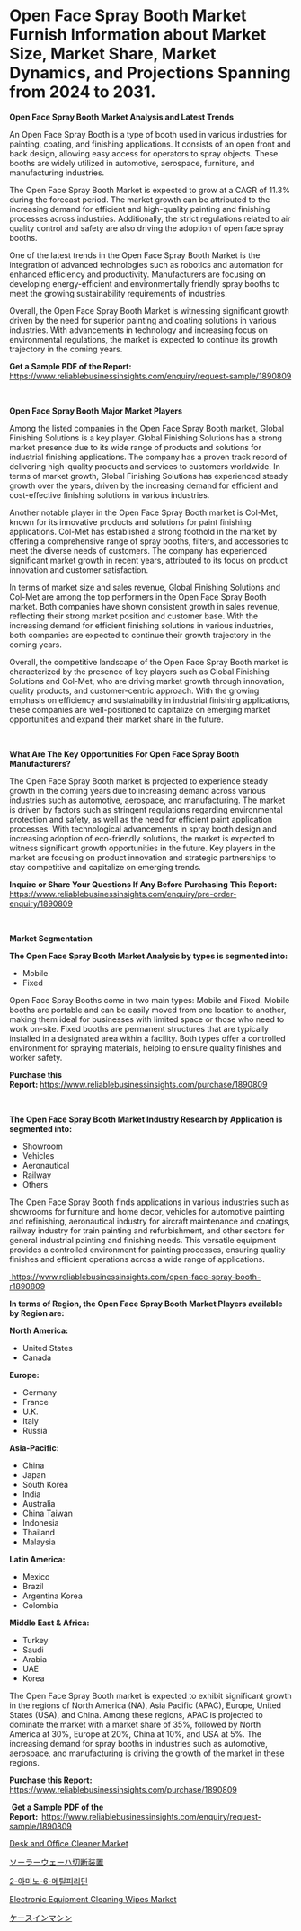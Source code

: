 <p><h1>Open Face Spray Booth Market Furnish Information about Market Size, Market Share, Market Dynamics, and Projections Spanning from 2024 to 2031.</h1></p><p><strong>Open Face Spray Booth Market Analysis and Latest Trends</strong></p>
<p><p>An Open Face Spray Booth is a type of booth used in various industries for painting, coating, and finishing applications. It consists of an open front and back design, allowing easy access for operators to spray objects. These booths are widely utilized in automotive, aerospace, furniture, and manufacturing industries.</p><p>The Open Face Spray Booth Market is expected to grow at a CAGR of 11.3% during the forecast period. The market growth can be attributed to the increasing demand for efficient and high-quality painting and finishing processes across industries. Additionally, the strict regulations related to air quality control and safety are also driving the adoption of open face spray booths.</p><p>One of the latest trends in the Open Face Spray Booth Market is the integration of advanced technologies such as robotics and automation for enhanced efficiency and productivity. Manufacturers are focusing on developing energy-efficient and environmentally friendly spray booths to meet the growing sustainability requirements of industries.</p><p>Overall, the Open Face Spray Booth Market is witnessing significant growth driven by the need for superior painting and coating solutions in various industries. With advancements in technology and increasing focus on environmental regulations, the market is expected to continue its growth trajectory in the coming years.</p></p>
<p><strong>Get a Sample PDF of the Report:&nbsp;</strong> <a href="https://www.reliablebusinessinsights.com/enquiry/request-sample/1890809">https://www.reliablebusinessinsights.com/enquiry/request-sample/1890809</a></p>
<p>&nbsp;</p>
<p><strong>Open Face Spray Booth Major Market Players</strong></p>
<p><p>Among the listed companies in the Open Face Spray Booth market, Global Finishing Solutions is a key player. Global Finishing Solutions has a strong market presence due to its wide range of products and solutions for industrial finishing applications. The company has a proven track record of delivering high-quality products and services to customers worldwide. In terms of market growth, Global Finishing Solutions has experienced steady growth over the years, driven by the increasing demand for efficient and cost-effective finishing solutions in various industries.</p><p>Another notable player in the Open Face Spray Booth market is Col-Met, known for its innovative products and solutions for paint finishing applications. Col-Met has established a strong foothold in the market by offering a comprehensive range of spray booths, filters, and accessories to meet the diverse needs of customers. The company has experienced significant market growth in recent years, attributed to its focus on product innovation and customer satisfaction.</p><p>In terms of market size and sales revenue, Global Finishing Solutions and Col-Met are among the top performers in the Open Face Spray Booth market. Both companies have shown consistent growth in sales revenue, reflecting their strong market position and customer base. With the increasing demand for efficient finishing solutions in various industries, both companies are expected to continue their growth trajectory in the coming years.</p><p>Overall, the competitive landscape of the Open Face Spray Booth market is characterized by the presence of key players such as Global Finishing Solutions and Col-Met, who are driving market growth through innovation, quality products, and customer-centric approach. With the growing emphasis on efficiency and sustainability in industrial finishing applications, these companies are well-positioned to capitalize on emerging market opportunities and expand their market share in the future.</p></p>
<p>&nbsp;</p>
<p><strong>What Are The Key Opportunities For Open Face Spray Booth Manufacturers?</strong></p>
<p><p>The Open Face Spray Booth market is projected to experience steady growth in the coming years due to increasing demand across various industries such as automotive, aerospace, and manufacturing. The market is driven by factors such as stringent regulations regarding environmental protection and safety, as well as the need for efficient paint application processes. With technological advancements in spray booth design and increasing adoption of eco-friendly solutions, the market is expected to witness significant growth opportunities in the future. Key players in the market are focusing on product innovation and strategic partnerships to stay competitive and capitalize on emerging trends.</p></p>
<p><strong>Inquire or Share Your Questions If Any Before Purchasing This Report:</strong> <a href="https://www.reliablebusinessinsights.com/enquiry/pre-order-enquiry/1890809">https://www.reliablebusinessinsights.com/enquiry/pre-order-enquiry/1890809</a></p>
<p>&nbsp;</p>
<p><strong>Market Segmentation</strong></p>
<p><strong>The Open Face Spray Booth Market Analysis by types is segmented into:</strong></p>
<p><ul><li>Mobile</li><li>Fixed</li></ul></p>
<p><p>Open Face Spray Booths come in two main types: Mobile and Fixed. Mobile booths are portable and can be easily moved from one location to another, making them ideal for businesses with limited space or those who need to work on-site. Fixed booths are permanent structures that are typically installed in a designated area within a facility. Both types offer a controlled environment for spraying materials, helping to ensure quality finishes and worker safety.</p></p>
<p><strong>Purchase this Report:&nbsp;</strong><a href="https://www.reliablebusinessinsights.com/purchase/1890809">https://www.reliablebusinessinsights.com/purchase/1890809</a></p>
<p>&nbsp;</p>
<p><strong>The Open Face Spray Booth Market Industry Research by Application is segmented into:</strong></p>
<p><ul><li>Showroom</li><li>Vehicles</li><li>Aeronautical</li><li>Railway</li><li>Others</li></ul></p>
<p><p>The Open Face Spray Booth finds applications in various industries such as showrooms for furniture and home decor, vehicles for automotive painting and refinishing, aeronautical industry for aircraft maintenance and coatings, railway industry for train painting and refurbishment, and other sectors for general industrial painting and finishing needs. This versatile equipment provides a controlled environment for painting processes, ensuring quality finishes and efficient operations across a wide range of applications.</p></p>
<p><a href="https://www.reliablebusinessinsights.com/open-face-spray-booth-r1890809">&nbsp;https://www.reliablebusinessinsights.com/open-face-spray-booth-r1890809</a></p>
<p><strong>In terms of Region, the Open Face Spray Booth Market Players available by Region are:</strong></p>
<p>
    <p> <strong> North America: </strong>
        <ul>
            <li>United States</li>
            <li>Canada</li>
        </ul>
        </p> 
    <p> <strong> Europe: </strong>
        <ul>
            <li>Germany</li>
            <li>France</li>
            <li>U.K.</li>
            <li>Italy</li>
            <li>Russia</li>
        </ul>
        </p> 
    <p> <strong> Asia-Pacific: </strong>
        <ul>
            <li>China</li>
            <li>Japan</li>
            <li>South Korea</li>
            <li>India</li>
            <li>Australia</li>
            <li>China Taiwan</li>
            <li>Indonesia</li>
            <li>Thailand</li>
            <li>Malaysia</li>
        </ul>
        </p> 
    <p> <strong> Latin America: </strong>
        <ul>
            <li>Mexico</li>
            <li>Brazil</li>
            <li>Argentina Korea</li>
            <li>Colombia</li>
        </ul>
        </p> 
    <p> <strong> Middle East & Africa: </strong>
        <ul>
            <li>Turkey</li>
            <li>Saudi</li>
            <li>Arabia</li>
            <li>UAE</li>
            <li>Korea</li>
        </ul>
    </p>
    </p>
<p><p>The Open Face Spray Booth market is expected to exhibit significant growth in the regions of North America (NA), Asia Pacific (APAC), Europe, United States (USA), and China. Among these regions, APAC is projected to dominate the market with a market share of 35%, followed by North America at 30%, Europe at 20%, China at 10%, and USA at 5%. The increasing demand for spray booths in industries such as automotive, aerospace, and manufacturing is driving the growth of the market in these regions.</p></p>
<p><strong>Purchase this Report: </strong><a href="https://www.reliablebusinessinsights.com/purchase/1890809">https://www.reliablebusinessinsights.com/purchase/1890809</a></p>
<p>&nbsp;<strong>Get a Sample PDF of the Report:&nbsp;&nbsp;</strong><a href="https://www.reliablebusinessinsights.com/enquiry/request-sample/1890809">https://www.reliablebusinessinsights.com/enquiry/request-sample/1890809</a></p>
<p><strong></strong></p>
<p><p><a href="https://github.com/ayamsauke86/Market-Research-Report-List-1/blob/main/desk-and-office-cleaner-market.md">Desk and Office Cleaner Market</a></p><p><a href="https://github.com/JanickJohns/Market-Research-Report-List-1/blob/main/9178595144321.md">ソーラーウェーハ切断装置</a></p><p><a href="https://github.com/risastia4/Market-Research-Report-List-1/blob/main/6629993152049.md">2-아미노-6-메틸피리딘</a></p><p><a href="https://github.com/airdrophunter675/Market-Research-Report-List-1/blob/main/electronic-equipment-cleaning-wipes-market.md">Electronic Equipment Cleaning Wipes Market</a></p><p><a href="https://github.com/avwofrml53535/Market-Research-Report-List-2/blob/main/3803316144322.md">ケースインマシン</a></p></p>